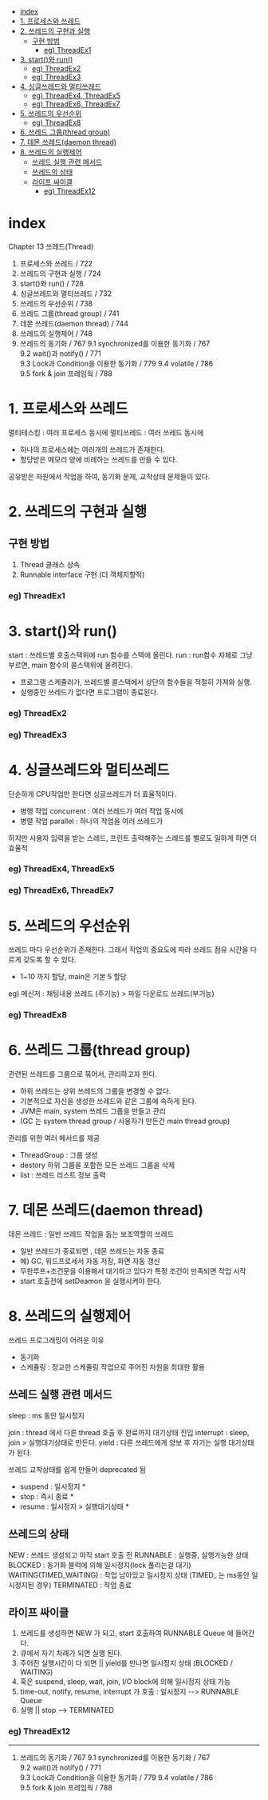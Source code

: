 - [index](#index)
- [1. 프로세스와 쓰레드](#1-프로세스와-쓰레드)
- [2. 쓰레드의 구현과 실행](#2-쓰레드의-구현과-실행)
  - [구현 방법](#구현-방법)
    - [eg) ThreadEx1](#eg-threadex1)
- [3. start()와 run()](#3-start와-run)
    - [eg) ThreadEx2](#eg-threadex2)
    - [eg) ThreadEx3](#eg-threadex3)
- [4. 싱글쓰레드와 멀티쓰레드](#4-싱글쓰레드와-멀티쓰레드)
    - [eg) ThreadEx4, ThreadEx5](#eg-threadex4-threadex5)
    - [eg) ThreadEx6, ThreadEx7](#eg-threadex6-threadex7)
- [5. 쓰레드의 우선순위](#5-쓰레드의-우선순위)
    - [eg) ThreadEx8](#eg-threadex8)
- [6. 쓰레드 그룹(thread group)](#6-쓰레드-그룹thread-group)
- [7. 데몬 쓰레드(daemon thread)](#7-데몬-쓰레드daemon-thread)
- [8. 쓰레드의 실행제어](#8-쓰레드의-실행제어)
  - [쓰레드 실행 관련 메서드](#쓰레드-실행-관련-메서드)
  - [쓰레드의 상태](#쓰레드의-상태)
  - [라이프 싸이클](#라이프-싸이클)
    - [eg) ThreadEx12](#eg-threadex12)

# index

Chapter 13 쓰레드(Thread)
1. 프로세스와 쓰레드 / 722
2. 쓰레드의 구현과 실행 / 724
3. start()와 run() / 728
4. 싱글쓰레드와 멀티쓰레드 / 732
5. 쓰레드의 우선순위 / 738
6. 쓰레드 그룹(thread group) / 741
7. 데몬 쓰레드(daemon thread) / 744
8. 쓰레드의 실행제어 / 748
9. 쓰레드의 동기화 / 767
9.1 synchronized를 이용한 동기화 / 767  
9.2 wait()과 notify() / 771  
9.3 Lock과 Condition을 이용한 동기화 / 779 
9.4 volatile / 786   
9.5 fork & join 프레임웍 / 788  

# 1. 프로세스와 쓰레드

멀티테스킹 : 여러 프로세스 동시에
멀티쓰레드 : 여러 쓰레드 동시에
- 하나의 프로세스에는 여러개의 쓰레드가 존재한다.
- 할당받은 메모리 양에 비례하는 쓰레드를 만들 수 있다.

공유받은 자원에서 작업을 하여, 동기화 문제, 교착상태 문제들이 있다.

# 2. 쓰레드의 구현과 실행 

## 구현 방법
1. Thread 클래스 상속  
2. Runnable interface 구현 (더 객체지향적)

### eg) ThreadEx1


# 3. start()와 run() 

start : 쓰레드별 호출스택위에 run 함수를 스텍에 올린다. 
run : run함수 자체로 그냥 부르면, main 함수의 콜스택위에 올려진다.

- 프로그램 스케쥴러가, 쓰레드별 콜스택에서 상단의 함수들을 적절히 가져와 실행.
- 실행중인 쓰레드가 없다면 프로그램이 종료된다.

### eg) ThreadEx2
### eg) ThreadEx3



# 4. 싱글쓰레드와 멀티쓰레드

단순하게 CPU작업만 한다면 싱글쓰레드가 더 효율적이다.
- 병행 작업 concurrent : 여러 쓰레드가 여러 작업 동시에
- 병렬 작업 parallel : 하나의 작업을 여러 쓰레드가

하지만 사용자 입력을 받는 스레드, 프린트 출력해주는 스레드를 별로도 일하게 하면 더 효율적


### eg) ThreadEx4, ThreadEx5
### eg) ThreadEx6, ThreadEx7

# 5. 쓰레드의 우선순위 

쓰레드 마다 우선순위가 존재한다. 그래서 작업의 중요도에 따라 쓰레드 점유 시간을 다르게 갖도록 할 수 있다.
- 1~10 까지 할당, main은 기본 5 할당

eg) 메신저 : 채팅내용 쓰레드 (주기능) > 파일 다운로드 쓰레드(부기능)

### eg) ThreadEx8

# 6. 쓰레드 그룹(thread group) 

관련된 쓰레드를 그룹으로 묶어서, 관리하고자 한다.
- 하위 쓰레드는 상위 쓰레드의 그룹을 변경할 수 없다.
- 기본적으로 자신을 생성한 쓰레드와 같은 그룹에 속하게 된다.
- JVM은 main, system 쓰레드 그룹을 만들고 관리 
- (GC 는 system thread group / 사용자가 만든건 main thread group)

관리를 위한 여러 메서드를 제공
- ThreadGroup : 그룹 생성
- destory 하위 그룹을 포함한 모든 쓰레드 그룹을 삭제
- list : 쓰레드 리스트 정보 출력


# 7. 데몬 쓰레드(daemon thread)

데몬 쓰레드 : 일반 쓰레드 작업을 돕는 보조역할의 쓰레드
- 일반 쓰레드가 종료되면 , 데몬 쓰레드는 자동 종료
- 예) GC, 워드프로세서 자동 저장, 화면 자동 갱신
- 무한루프+조건문을 이용해서 대기하고 있다가 특정 조건이 만족되면 작업 시작
- start 호출전에 setDeamon 을 실행시켜야 한다.

# 8. 쓰레드의 실행제어 

쓰레드 프로그래밍이 어려운 이유
- 동기화 
- 스케쥴링 : 정교한 스케쥴링 작업으로 주어진 자원을 최대한 활용 

## 쓰레드 실행 관련 메서드 

sleep : ms 동안 일시정지  

join : thread 에서 다른 thread 호출 후 완료까지 대기상태 진입
interrupt : sleep, join > 실행대기상태로 만든다.
yield : 다른 쓰레드에게 양보 후 자기는 실행 대기상태가 된다.

쓰레드 교착상태를 쉽게 만들어 deprecated 됨
- suspend : 일시정지 * 
- stop : 즉시 종료 * 
- resume : 일시정지 > 실행대기상태 *

## 쓰레드의 상태

NEW : 쓰레드 생성되고 아직 start 호출 전
RUNNABLE : 실행중, 실행가능한 상태
BLOCKED : 동기화 블럭에 의해 일시정지(lock 풀리는걸 대기)
WAITING(TIMED_WAITING) : 작업 남아있고 일시정지 상태 (TIMED_ 는 ms동안 일시정지된 경우)
TERMINATED : 작업 종료

## 라이프 싸이클

1. 쓰레드를 생성하면 NEW 가 되고, start 호출하여 RUNNABLE Queue 에 들어간다.
2. 큐에서 자기 차례가 되면 실행 된다.
3. 주어진 실행시간이 다 되면 || yield를 만나면 일시정지 상태 (BLOCKED / WAITING)
4. 혹은 suspend, sleep, wait, join, I/O block에 의해 일시정지 상태 가능
5. time-out, notify, resume, interrupt 가 호출 : 일시정지 --> RUNNABLE Queue
6. 실행 || stop --> TERMINATED


### eg) ThreadEx12


--- 
1. 쓰레드의 동기화 / 767
9.1 synchronized를 이용한 동기화 / 767  
9.2 wait()과 notify() / 771  
9.3 Lock과 Condition을 이용한 동기화 / 779 
9.4 volatile / 786   
9.5 fork & join 프레임웍 / 788  
